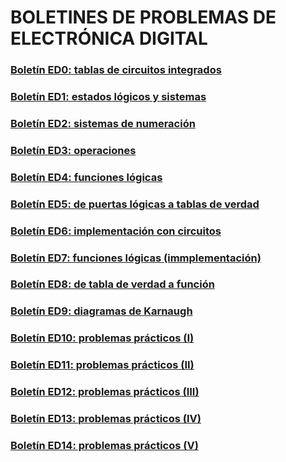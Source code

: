 
# BOLETINES DE PROBLEMAS DE ELECTRÓNICA DIGITAL

### [Boletín ED0: tablas de circuitos integrados](Boletín%20ED0%20-%20Tablas%20de%20circuitos.pdf)
### [Boletín ED1: estados lógicos y sistemas](Boletín%20ED1%20-%20Estados%20lógicos%20y%20sistemas.pdf)
### [Boletín ED2: sistemas de numeración](Boletín%20ED2%20-%20Sistemas%20de%20numeración.pdf)
### [Boletín ED3: operaciones](Boletín%20ED3%20-%20Operaciones.pdf)
### [Boletín ED4: funciones lógicas](Boletín%20ED4%20-%20Funciones%20lógicas.pdf)
### [Boletín ED5: de puertas lógicas a tablas de verdad](Boletín%20ED5%20-%20De%20puertas%20a%20tabla%20de%20verdad.pdf)
### [Boletín ED6: implementación con circuitos](Boletín%20ED6%20-%20Implementación%20con%20circuitos.pdf)
### [Boletín ED7: funciones lógicas (immplementación)](Boletín%20ED7%20-%20Funciones%20lógicas.%20Implementación.pdf)
### [Boletín ED8: de tabla de verdad a función](Boletín%20ED8%20-%20De%20tabla%20de%20verdad%20a%20función.pdf)
### [Boletín ED9: diagramas de Karnaugh](Boletín%20ED9%20-%20Diagramas%20de%20Karnaugh.pdf)
### [Boletín ED10: problemas prácticos (I)](Boletín%20ED10%20-%20Problemas%20prácticos%20(I).pdf)
### [Boletín ED11: problemas prácticos (II)](Boletín%20ED11%20-%20Problemas%20prácticos%20(II).pdf)
### [Boletín ED12: problemas prácticos (III)](Boletín%20ED12%20-%20Problemas%20prácticos%20(III).pdf)
### [Boletín ED13: problemas prácticos (IV)](Boletín%20ED13%20-%20Problemas%20prácticos%20(IV).pdf)
### [Boletín ED14: problemas prácticos (V)](Boletín%20ED14%20-%20Problemas%20prácticos%20(V).pdf)